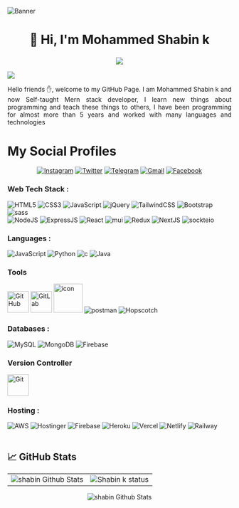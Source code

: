 ![Banner](https://res.cloudinary.com/superfolio/image/upload/v1620689979/68747470733a2f2f692e70696e696d672e636f6d2f6f726967696e616c732f63362f33332f63322f63363333633230656465383266306530636564376435373064626533613166332e676966_yjuh2s.gif)
<h1 align="center">👋 Hi, I'm Mohammed Shabin k </h1>
<h3 align="center"> <img src="https://readme-typing-svg.herokuapp.com?color=0357F7&lines=Mai+Stack+Developer+%3A)" /> </h3>

![](https://komarev.com/ghpvc/?username=shabin-k1000&color=blueviolet&style=flat)
<p align="justify"> 
Hello friends ✋, welcome to my GitHub Page. I am Mohammed Shabin k and now  Self-taught  Mern stack developer, I learn new things about programming and teach these things to others, I have been programming for almost more than 5 years and worked with many languages and technologies
 
</p>

# My Social Profiles
<p align="center">
<a href="https://www.instagram.com/_shabink/" target="_blank"><img alt="Instagram" src="https://img.shields.io/badge/shabin.k-%23E4405F.svg?&style=for-the-badge&logo=Instagram&logoColor=white"/></a>
<a href="https://twitter.com/Shabink9" target="_blank"><img alt="Twitter" src="https://img.shields.io/badge/shabink-%231DA1F2.svg?&style=for-the-badge&logo=Twitter&logoColor=white"/></a>
<a href="https://t.me/ericdaniyel" target="_blank"><img alt="Telegram" src="https://img.shields.io/badge/shabin.k-2CA5E0?style=for-the-badge&logo=telegram&logoColor=white"/></a>
 <a href="heyshabink@gmail.com"><img alt="Gmail" src="https://img.shields.io/badge/Shabink-D14836?style=for-the-badge&logo=gmail&logoColor=white"/></a>
<a href="https://www.linkedin.com/in/-shabink/" target="_blank"><img alt="Facebook" src="https://img.shields.io/badge/shabin.k-%231877F2.svg?&style=for-the-badge&logo=Linkedin&logoColor=white"/></a>
</p>

<h3 align="left">Web Tech Stack :</h3>
<div align="left">
<img alt="HTML5" src="https://img.shields.io/badge/html5-%23E34F26.svg?style=for-the-badge&logo=html5&logoColor=white"/>
<img alt="CSS3" src="https://img.shields.io/badge/css3-%231572B6.svg?style=for-the-badge&logo=css3&logoColor=white"/> 
<img alt="JavaScript" src="https://img.shields.io/badge/javascript-%23323330.svg?style=for-the-badge&logo=javascript&logoColor=%23F7DF1E"/> 
<img alt="jQuery" src="https://img.shields.io/badge/jquery-%230769AD.svg?style=for-the-badge&logo=jquery&logoColor=white"/> 
<img alt="TailwindCSS" src="https://img.shields.io/badge/Tailwind_CSS-38B2AC?style=for-the-badge&logo=tailwind-css&logoColor=white"/>
<img alt="Bootstrap" src="https://img.shields.io/badge/bootstrap-%23563D7C.svg?style=for-the-badge&logo=bootstrap&logoColor=white"/>
<img alt="sass" src="https://img.shields.io/badge/Sass-CC6699?style=for-the-badge&logo=sass&logoColor=white"/>
<br>
<img alt="NodeJS" src="https://img.shields.io/badge/node.js-%2343853D.svg?style=for-the-badge&logo=node-dot-js&logoColor=white"/>
<img alt="ExpressJS" src="https://img.shields.io/badge/Express.js-000000?style=for-the-badge&logo=express&logoColor=white"/>
<img alt="React" src="https://img.shields.io/badge/react-%2320232a.svg?style=for-the-badge&logo=react&logoColor=%2361DAFB"/>
<img alt="mui" src="https://img.shields.io/badge/Material%20UI-007FFF?style=for-the-badge&logo=mui&logoColor=white"/>
<img alt="Redux" src="https://img.shields.io/badge/Redux-593D88?style=for-the-badge&logo=redux&logoColor=white"/>
<img alt="NextJS" src="https://img.shields.io/badge/next.js-000000?style=for-the-badge&logo=nextdotjs&logoColor=white"/>
<img alt="sockteio" src="https://img.shields.io/badge/Socket.io-010101?&style=for-the-badge&logo=Socket.io&logoColor=white"/>
</div>

<h3 align="left">Languages :</h3>
<div align="left">
  <img alt="JavaScript" src="https://img.shields.io/badge/javascript-%23323330.svg?style=for-the-badge&logo=javascript&logoColor=%23F7DF1E"/> 
  <img alt="Python" src="https://img.shields.io/badge/python-%2314354C.svg?style=for-the-badge&logo=python&logoColor=white"/>
  <img alt="c" src="https://img.shields.io/badge/C%2B%2B-00599C?style=for-the-badge&logo=c%2B%2B&logoColor=white"/>
  <img alt="Java" src="https://img.shields.io/badge/java-%23ED8B00.svg?style=for-the-badge&logo=java&logoColor=white"/>
</div>

<h3 align="left">Tools</h3>
<div align="left">
 <img src="https://user-images.githubusercontent.com/25181517/192108374-8da61ba1-99ec-41d7-80b8-fb2f7c0a4948.png" width="48" height="48" alt="GitHub" />
 <img src="https://user-images.githubusercontent.com/25181517/192108376-c675d39b-90f6-4073-bde6-5a9291644657.png" width="48" height="48" alt="GitLab" />
 <img src="https://techstack-generator.vercel.app/docker-icon.svg" alt="icon" width="65" height="65" />
 <img alt="postman" src="https://img.shields.io/badge/Postman-%23ED8B00.svg?style=for-the-badge&logo=Postman&logoColor=white"/>
 <img alt="Hopscotch" src="https://img.shields.io/badge/Hopscotch-4EA94B?style=for-the-badge&logo=Hopscotch&logoColor=white"/>
</div>

<h3 align="left">Databases :</h3>
<div align="left">
  <img alt="MySQL" src="https://img.shields.io/badge/mysql-%2300f.svg?style=for-the-badge&logo=mysql&logoColor=white"/>
  <img alt="MongoDB" src ="https://img.shields.io/badge/MongoDB-4EA94B?style=for-the-badge&logo=mongodb&logoColor=white"/>
  <img alt="Firebase" src="https://img.shields.io/badge/firebase-%23039BE5.svg?style=for-the-badge&logo=firebase"/>
</div>

<h3 align="left">Version Controller</h3>
<div align="left">
  <img src="https://user-images.githubusercontent.com/25181517/192108372-f71d70ac-7ae6-4c0d-8395-51d8870c2ef0.png" width="48" height="48" alt="Git" />
</div>

<h3 align="left">Hosting :</h3>
<div align="left">
  <img alt="AWS" src="https://img.shields.io/badge/Amazon_AWS-FF9900?style=for-the-badge&logo=amazonaws&logoColor=white"/>
  <img alt="Hostinger" src="https://img.shields.io/badge/Hostinger-%230167ff.svg?style=for-the-badge&logo=Hostinger&logoColor=white"/>
  <img alt="Firebase" src="https://img.shields.io/badge/firebase-%23039BE5.svg?style=for-the-badge&logo=firebase"/>
  <img alt="Heroku" src="https://img.shields.io/badge/heroku-%23430098.svg?style=for-the-badge&logo=heroku&logoColor=white"/>
  <img alt="Vercel" src="https://img.shields.io/badge/Vercel-000000?style=for-the-badge&logo=vercel&logoColor=white"/>
  <img alt="Netlify" src="https://img.shields.io/badge/Netlify-00C7B7?style=for-the-badge&logo=netlify&logoColor=white"/>
  <img alt="Railway" src="https://img.shields.io/badge/railway-00C7B7?style=for-the-badge&logo=Railway&logoColor=white"/>
</div><br/>

## &#x1f4c8; GitHub Stats
 
 <table>
  <tr>
    <td><img src="https://github-readme-stats.vercel.app/api?username=SHABIN-K&show_icons=true&theme=dark&locale=en" alt="shabin Github Stats" /></td>
    <td><img align="center" src="https://github-readme-streak-stats.herokuapp.com/?user=SHABIN-K&theme=dark" alt="Shabin k status" /></td>
  </tr>
</table>

<div align="center">
    <p><img src="https://github-readme-stats.vercel.app/api/top-langs?username=SHABIN-K&show_icons=true&theme=dark&locale=en&layout=compact" alt="shabin Github Stats" /></p>
 </div>
 
